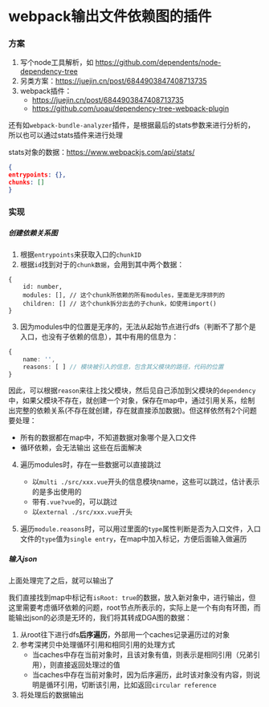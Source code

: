 # webpack输出文件依赖图的插件

### 方案

1. 写个node工具解析，如 <https://github.com/dependents/node-dependency-tree>
2. 另类方案：<https://juejin.cn/post/6844903847408713735>
3. webpack插件：
    - <https://juejin.cn/post/6844903847408713735>
    - <https://github.com/uoau/dependency-tree-webpack-plugin>

还有如`webpack-bundle-analyzer`插件，是根据最后的stats参数来进行分析的，所以也可以通过stats插件来进行处理

stats对象的数据：<https://www.webpackjs.com/api/stats/>

```json
{
entrypoints: {},
chunks: []
}
```

### 实现

##### 创建依赖关系图

1. 根据`entrypoints`来获取入口的`chunkID`
2. 根据`id`找到对于的`chunk数据`，会用到其中两个数据：

```
{
    id: number,
    modules: [], // 这个chunk所依赖的所有modules，里面是无序排列的
    children: [] // 这个chunk拆分出去的子chunk，如使用import()
}
```

3. 因为modules中的位置是无序的，无法从起始节点进行dfs（判断不了那个是入口，也没有子依赖的信息），其中有用的信息为：

```typescript
{
    name: '',
    reasons: [ ] // 模块被引入的信息，包含其父模块的路径，代码的位置
}
```

因此，可以根据`reason`来往上找父模块，然后见自己添加到父模块的`dependency`中，如果父模块不存在，就创建一个对象，保存在map中，通过引用关系，绘制出完整的依赖关系(不存在就创建，存在就直接添加数据)。但这样依然有2个问题要处理：

- 所有的数据都在map中，不知道数据对象哪个是入口文件
- 循环依赖，会无法输出
这些在后面解决

4. 遍历modules时，存在一些数据可以直接跳过
    - 以`multi ./src/xxx.vue`开头的信息模块name，这些可以跳过，估计表示的是多出使用的
    - 带有`.vue?vue`的，可以跳过
    - 以`external ./src/xxx.vue`开头

5. 遍历`module.reasons`时，可以用过里面的`type`属性判断是否为入口文件，入口文件的`type`值为`single entry`，在map中加入标记，方便后面输入做遍历

##### 输入json

上面处理完了之后，就可以输出了

我们直接找到map中标记有`isRoot: true`的数据，放入新对象中，进行输出，但这里需要考虑循环依赖的问题，root节点所表示的，实际上是一个有向有环图，而能输出json的必须是无环的，我们将其转成DGA图的数据：

1. 从root往下进行dfs**后序遍历**，外部用一个caches记录遍历过的对象
2. 参考深拷贝中处理循环引用和相同引用的处理方式
    - 当caches中存在当前对象时，且该对象有值，则表示是相同引用（兄弟引用），则直接返回处理过的值
    - 当caches中存在当前对象时，因为后序遍历，此时该对象没有内容，则说明是循环引用，切断该引用，比如返回`circular reference`
3. 将处理后的数据输出
